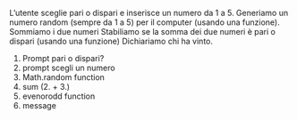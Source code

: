 L’utente sceglie pari o dispari e inserisce un numero da 1 a 5.
Generiamo un numero random (sempre da 1 a 5) per il computer (usando una funzione).
Sommiamo i due numeri
Stabiliamo se la somma dei due numeri è pari o dispari (usando una funzione)
Dichiariamo chi ha vinto.

1. Prompt pari o dispari?
2. prompt scegli un numero
3. Math.random function
4. sum (2. + 3.)
5. evenorodd function
6. message